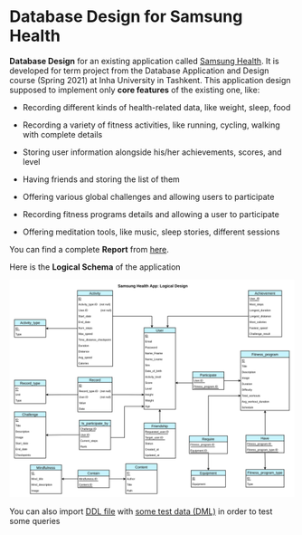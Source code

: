 # Database Design for Samsung Health

**Database Design** for an existing application called [Samsung Health](https://www.samsung.com/global/galaxy/apps/samsung-health/). It is developed for term project from the Database Application and Design course (Spring 2021) at Inha University in Tashkent. This application design supposed to implement only **core features** of the existing one, like:

* Recording different kinds of health-related data, like weight, sleep, food

* Recording a variety of fitness activities, like running, cycling, walking with complete details

* Storing user information alongside his/her achievements, scores, and level

* Having friends and storing the list of them

* Offering various global challenges and allowing users to participate

* Recording fitness programs details and allowing a user to participate

* Offering meditation tools, like music, sleep stories, different sessions

You can find a complete **Report** from [here](DB-Report.pdf).

Here is the **Logical Schema** of the application

![Logical Schema](logical-schema-readme.png)

You can also import [DDL file](Team24_DDL.sql) with [some test data (DML)](Team24_DML.sql) in order to test some queries
